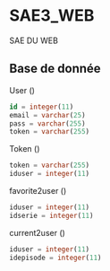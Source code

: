 # SAE3_WEB
SAE DU WEB

## Base de donnée

User ()
```sql
id = integer(11)
email = varchar(25)
pass = varchar(255)
token = varchar(255)
```

Token ()
```sql
token = varchar(255)
iduser = integer(11)
```

favorite2user ()
```sql
iduser = integer(11)
idserie = integer(11)
```

current2user ()
```sql
iduser = integer(11)
idepisode = integer(11)
```